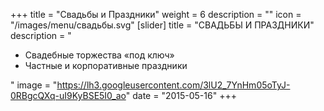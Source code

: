+++
title = "Свадьбы и Праздники"
weight = 6
description = ""
icon = "/images/menu/свадьбы.svg" 
[slider]
  title = "СВАДЬБЫ И ПРАЗДНИКИ" 
  description = "<ul> <li>Свадебные торжества «под ключ» <li> Частные и корпоративные праздники </ul>"
  image = "https://lh3.googleusercontent.com/3lU2_7YnHm05oTyJ-0RBgcQXq-uI9KyBSE5I0_ao"
date = "2015-05-16"
+++

